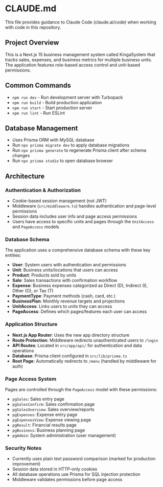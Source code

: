 # CLAUDE.md

This file provides guidance to Claude Code (claude.ai/code) when working with code in this repository.

## Project Overview
This is a Next.js 15 business management system called KingaSystem that tracks sales, expenses, and business metrics for multiple business units. The application features role-based access control and unit-based permissions.

## Common Commands
- `npm run dev` - Run development server with Turbopack
- `npm run build` - Build production application
- `npm run start` - Start production server
- `npm run lint` - Run ESLint

## Database Management
- Uses Prisma ORM with MySQL database
- Run `npx prisma migrate dev` to apply database migrations
- Run `npx prisma generate` to regenerate Prisma client after schema changes
- Run `npx prisma studio` to open database browser

## Architecture

### Authentication & Authorization
- Cookie-based session management (not JWT)
- Middleware (`src/middleware.ts`) handles authentication and page-level permissions
- Session data includes user info and page access permissions
- Users have access to specific units and pages through the `UnitAccess` and `PageAccess` models

### Database Schema
The application uses a comprehensive database schema with these key entities:
- **User**: System users with authentication and permissions
- **Unit**: Business units/locations that users can access
- **Product**: Products sold by units
- **Sale**: Sales transactions with confirmation workflow
- **Expense**: Business expenses categorized as Direct (D), Indirect (I), Other (O), or Tax (T)
- **PaymentType**: Payment methods (cash, card, etc.)
- **BusinessPlan**: Monthly revenue targets and projections
- **UnitAccess**: Links users to units they can access
- **PageAccess**: Defines which pages/features each user can access

### Application Structure
- **Next.js App Router**: Uses the new app directory structure
- **Route Protection**: Middleware redirects unauthenticated users to `/login`
- **API Routes**: Located in `src/app/api/` for authentication and data operations
- **Database**: Prisma client configured in `src/lib/prisma.ts`
- **Root Page**: Automatically redirects to `/menu` (handled by middleware for auth)

### Page Access System
Pages are controlled through the `PageAccess` model with these permissions:
- `pgSales`: Sales entry page
- `pgSalesConfirm`: Sales confirmation page
- `pgSalesOverview`: Sales overview/reports
- `pgExpenses`: Expense entry page
- `pgExpensesView`: Expense viewing page
- `pgResult`: Financial results page
- `pgBusiness`: Business planning page
- `pgAdmin`: System administration (user management)

### Security Notes
- Currently uses plain text password comparison (marked for production improvement)
- Session data stored in HTTP-only cookies
- All database operations use Prisma for SQL injection protection
- Middleware validates permissions before page access